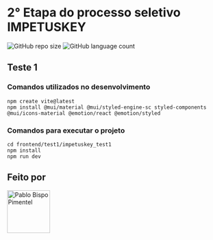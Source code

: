 # 2° Etapa do processo seletivo IMPETUSKEY

![GitHub repo size](https://img.shields.io/github/repo-size/pablobispo13/impetuskey_test)
![GitHub language count](https://img.shields.io/github/languages/count/pablobispo13/impetuskey_test)

## Teste 1

### Comandos utilizados no desenvolvimento

```
npm create vite@latest
npm install @mui/material @mui/styled-engine-sc styled-components @mui/icons-material @emotion/react @emotion/styled
```

### Comandos para executar o projeto

```
cd frontend/test1/impetuskey_test1
npm install
npm run dev
```

## Feito por

<a href="https://github.com/pablobispo13" target="_blank">
<img src="https://avatars3.githubusercontent.com/u/62626543" width="100px;" alt="Pablo Bispo Pimentel"/>
</a>
